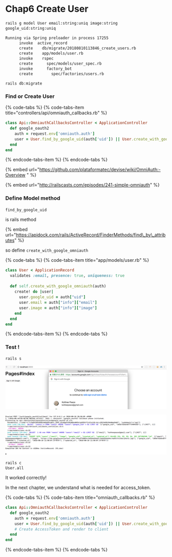 # Chap6 Create User

```text
rails g model User email:string:uniq image:string google_uid:string:uniq
```

```text
Running via Spring preloader in process 17255
      invoke  active_record
      create    db/migrate/20180810113846_create_users.rb
      create    app/models/user.rb
      invoke    rspec
      create      spec/models/user_spec.rb
      invoke      factory_bot
      create        spec/factories/users.rb
```

```text
rails db:migrate
```



### Find or Create User 

{% code-tabs %}
{% code-tabs-item title="controllers/api/omniauth\_callbacks.rb" %}
```ruby
class Api::OmniauthCallbacksController < ApplicationController
  def google_oauth2
    auth = request.env['omniauth.auth']
    user = User.find_by_google_uid(auth['uid']) || User.create_with_google_omniauth(auth)
  end
end
```
{% endcode-tabs-item %}
{% endcode-tabs %}

{% embed url="https://github.com/plataformatec/devise/wiki/OmniAuth:-Overview
" %}

{% embed url="http://railscasts.com/episodes/241-simple-omniauth" %}



### Define Model method

`find_by_google_uid`

is rails method

{% embed url="https://apidock.com/rails/ActiveRecord/FinderMethods/find\_by\_attributes" %}

so define `create_with_google_omniauth` 

{% code-tabs %}
{% code-tabs-item title="app/models/user.rb" %}
```ruby
class User < ApplicationRecord
  validates :email, presence: true, uniqueness: true

  def self.create_with_google_omniauth(auth)
    create! do |user|
      user.google_uid = auth["uid"]
      user.email = auth["info"]["email"]
      user.image = auth["info"]["image"]
    end
  end
end
```
{% endcode-tabs-item %}
{% endcode-tabs %}



### Test !

```text
rails s
```

![](.gitbook/assets/sukurnshotto-2018-08-17-170252.png)

![](.gitbook/assets/sukurnshotto-2018-08-10-205031.png)

```text
rails c
User.all
```



It worked correctly!

In the next chapter, we understand what is needed for access\_token. 

{% code-tabs %}
{% code-tabs-item title="omniauth\_callbacks.rb" %}
```ruby
class Api::OmniauthCallbacksController < ApplicationController
  def google_oauth2
    auth = request.env['omniauth.auth']
    user = User.find_by_google_uid(auth['uid']) || User.create_with_google_omniauth(auth)
    # Create AccessToken and render to client
  end
end
```
{% endcode-tabs-item %}
{% endcode-tabs %}



